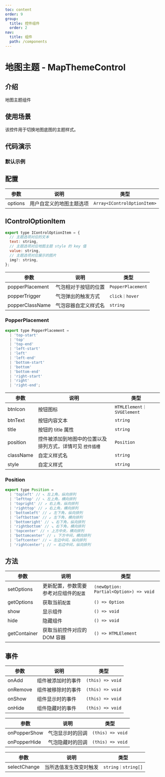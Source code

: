 ```yaml
---
toc: content
order: 9
group:
  title: 控件组件
  order: 2
nav:
  title: 组件
  path: /components
---
```


# 地图主题 - MapThemeControl

## 介绍

地图主题组件

## 使用场景

该控件用于切换地图底图的主题样式。

## 代码演示

### 默认示例

<code src="./demos/default.tsx" defaultShowCode compact></code>

## 配置

| 参数    | 说明                     | 类型                        |
| ------- | ------------------------ | --------------------------- |
| options | 用户自定义的地图主题选项 | `Array<IControlOptionItem>` |

## IControlOptionItem

```js
export type IControlOptionItem = {
  // 主题选项对应的文本
  text: string,
  // 主题选项对应地图主题 style 的 key 值
  value: string,
  // 主题选项对应展示的图片
  img?: string,
};
```

| 参数            | 说明                 | 类型              |
| --------------- | -------------------- | ----------------- |
| popperPlacement | 气泡相对于按钮的位置 | `PopperPlacement` |
| popperTrigger   | 气泡弹出的触发方式   | `click｜hover`    |
| popperClassName | 气泡容器自定义样式名 | `string`          |

### PopperPlacement

```js
export type PopperPlacement =
  | 'top-start'
  | 'top'
  | 'top-end'
  | 'left-start'
  | 'left'
  | 'left-end'
  | 'bottom-start'
  | 'bottom'
  | 'bottom-end'
  | 'right-start'
  | 'right'
  | 'right-end';
```

| 参数      | 说明                                                      | 类型                      |
| --------- | --------------------------------------------------------- | ------------------------- |
| btnIcon   | 按钮图标                                                  | `HTMLElement｜SVGElement` |
| btnText   | 按钮内容文本                                              | `string`                  |
| title     | 按钮的 title 属性                                         | `string`                  |
| position  | 控件被添加到地图中的位置以及排列方式，详情可见 `控件插槽` | `Position`                |
| className | 自定义样式名                                              | `string`                  |
| style     | 自定义样式                                                | `string`                  |

### Position

```js
export type Position =
  | 'topleft' // ↖ 左上角，纵向排列
  | 'lefttop' // ↖ 左上角，横向排列
  | 'topright' // ↗ 右上角，纵向排列
  | 'righttop' // ↗ 右上角，横向排列
  | 'bottomleft' // ↙ 左下角，纵向排列
  | 'leftbottom' // ↙ 左下角，横向排列
  | 'bottomright' // ↘ 右下角，纵向排列
  | 'rightbottom' // ↘ 右下角，横向排列
  | 'topcenter' // ↑ 上方中央，横向排列
  | 'bottomcenter' // ↓ 下方中间，横向排列
  | 'leftcenter' // ← 左边中间，纵向排列
  | 'rightcenter'; // → 右边中间，纵向排列
```

## 方法

| 参数         | 说明                                   | 类型                                   |
| ------------ | -------------------------------------- | -------------------------------------- |
| setOptions   | 更新配置，参数需要参考对应组件的`配置` | `(newOption: Partial<Option>) => void` |
| getOptions   | 获取当前`配置`                         | `() => Option`                         |
| show         | 显示组件                               | `() => void`                           |
| hide         | 隐藏组件                               | `() => void`                           |
| getContainer | 获取当前控件对应的 DOM 容器            | `() => HTMLElement`                    |

## 事件

| 参数     | 说明               | 类型             |
| -------- | ------------------ | ---------------- |
| onAdd    | 组件被添加时的事件 | `(this) => void` |
| onRemove | 组件被移除时的事件 | `(this) => void` |
| onShow   | 组件显示时的事件   | `(this) => void` |
| onHide   | 组件隐藏时的事件   | `(this) => void` |

| 参数         | 说明             | 类型             |
| ------------ | ---------------- | ---------------- |
| onPopperShow | 气泡显示时的回调 | `(this) => void` |
| onPopperHide | 气泡隐藏时的回调 | `(this) => void` |

| 参数         | 说明                   | 类型               |
| ------------ | ---------------------- | ------------------ |
| selectChange | 当所选值发生改变时触发 | `string｜string[]` |
